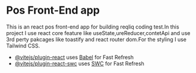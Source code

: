 #  Pos Front-End app 
This is an react pos front-end app for building reqliq coding test.In this project I use react core feature like useState,ureReducer,contetApi and use 3rd perty pakcages like toastify and react router dom.For the styling I use Tailwind CSS.


- [@vitejs/plugin-react](https://github.com/vitejs/vite-plugin-react/blob/main/packages/plugin-react/README.md) uses [Babel](https://babeljs.io/) for Fast Refresh
- [@vitejs/plugin-react-swc](https://github.com/vitejs/vite-plugin-react-swc) uses [SWC](https://swc.rs/) for Fast Refresh
